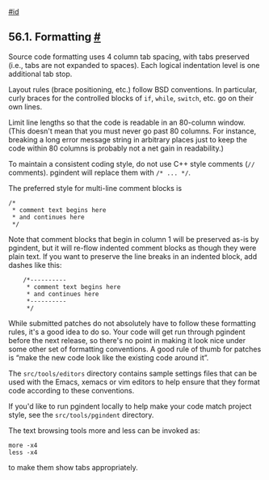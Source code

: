 [#id](#SOURCE-FORMAT)

## 56.1. Formatting [#](#SOURCE-FORMAT)

Source code formatting uses 4 column tab spacing, with tabs preserved (i.e., tabs are not expanded to spaces). Each logical indentation level is one additional tab stop.

Layout rules (brace positioning, etc.) follow BSD conventions. In particular, curly braces for the controlled blocks of `if`, `while`, `switch`, etc. go on their own lines.

Limit line lengths so that the code is readable in an 80-column window. (This doesn't mean that you must never go past 80 columns. For instance, breaking a long error message string in arbitrary places just to keep the code within 80 columns is probably not a net gain in readability.)

To maintain a consistent coding style, do not use C++ style comments (`//` comments). pgindent will replace them with `/* ... */`.

The preferred style for multi-line comment blocks is

```
/*
 * comment text begins here
 * and continues here
 */
```

Note that comment blocks that begin in column 1 will be preserved as-is by pgindent, but it will re-flow indented comment blocks as though they were plain text. If you want to preserve the line breaks in an indented block, add dashes like this:

```
    /*----------
     * comment text begins here
     * and continues here
     *----------
     */
```

While submitted patches do not absolutely have to follow these formatting rules, it's a good idea to do so. Your code will get run through pgindent before the next release, so there's no point in making it look nice under some other set of formatting conventions. A good rule of thumb for patches is “make the new code look like the existing code around it”.

The `src/tools/editors` directory contains sample settings files that can be used with the Emacs, xemacs or vim editors to help ensure that they format code according to these conventions.

If you'd like to run pgindent locally to help make your code match project style, see the `src/tools/pgindent` directory.

The text browsing tools more and less can be invoked as:

```
more -x4
less -x4
```

to make them show tabs appropriately.
